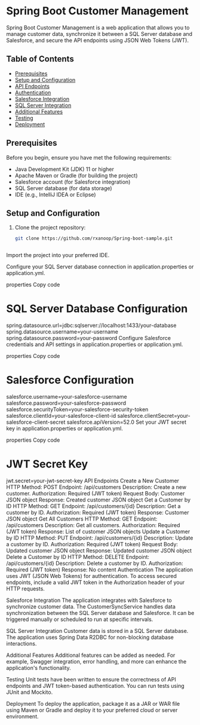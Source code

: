 # Spring Boot Customer Management

Spring Boot Customer Management is a web application that allows you to manage customer data, synchronize it between a SQL Server database and Salesforce, and secure the API endpoints using JSON Web Tokens (JWT).

## Table of Contents

- [Prerequisites](#prerequisites)
- [Setup and Configuration](#setup-and-configuration)
- [API Endpoints](#api-endpoints)
- [Authentication](#authentication)
- [Salesforce Integration](#salesforce-integration)
- [SQL Server Integration](#sql-server-integration)
- [Additional Features](#additional-features)
- [Testing](#testing)
- [Deployment](#deployment)

## Prerequisites

Before you begin, ensure you have met the following requirements:

- Java Development Kit (JDK) 11 or higher
- Apache Maven or Gradle (for building the project)
- Salesforce account (for Salesforce integration)
- SQL Server database (for data storage)
- IDE (e.g., IntelliJ IDEA or Eclipse)

## Setup and Configuration

1. Clone the project repository:

   ```bash
   git clone https://github.com/rxanoop/Spring-boot-sample.git
   


Import the project into your preferred IDE.

Configure your SQL Server database connection in application.properties or application.yml.

properties
Copy code
# SQL Server Database Configuration
spring.datasource.url=jdbc:sqlserver://localhost:1433/your-database
spring.datasource.username=your-username
spring.datasource.password=your-password
Configure Salesforce credentials and API settings in application.properties or application.yml.

properties
Copy code
# Salesforce Configuration
salesforce.username=your-salesforce-username
salesforce.password=your-salesforce-password
salesforce.securityToken=your-salesforce-security-token
salesforce.clientId=your-salesforce-client-id
salesforce.clientSecret=your-salesforce-client-secret
salesforce.apiVersion=52.0
Set your JWT secret key in application.properties or application.yml.

properties
Copy code
# JWT Secret Key
jwt.secret=your-jwt-secret-key
API Endpoints
Create a New Customer
HTTP Method: POST
Endpoint: /api/customers
Description: Create a new customer.
Authorization: Required (JWT token)
Request Body: Customer JSON object
Response: Created customer JSON object
Get a Customer by ID
HTTP Method: GET
Endpoint: /api/customers/{id}
Description: Get a customer by ID.
Authorization: Required (JWT token)
Response: Customer JSON object
Get All Customers
HTTP Method: GET
Endpoint: /api/customers
Description: Get all customers.
Authorization: Required (JWT token)
Response: List of customer JSON objects
Update a Customer by ID
HTTP Method: PUT
Endpoint: /api/customers/{id}
Description: Update a customer by ID.
Authorization: Required (JWT token)
Request Body: Updated customer JSON object
Response: Updated customer JSON object
Delete a Customer by ID
HTTP Method: DELETE
Endpoint: /api/customers/{id}
Description: Delete a customer by ID.
Authorization: Required (JWT token)
Response: No content
Authentication
The application uses JWT (JSON Web Tokens) for authentication. To access secured endpoints, include a valid JWT token in the Authorization header of your HTTP requests.

Salesforce Integration
The application integrates with Salesforce to synchronize customer data. The CustomerSyncService handles data synchronization between the SQL Server database and Salesforce. It can be triggered manually or scheduled to run at specific intervals.

SQL Server Integration
Customer data is stored in a SQL Server database. The application uses Spring Data R2DBC for non-blocking database interactions.

Additional Features
Additional features can be added as needed. For example, Swagger integration, error handling, and more can enhance the application's functionality.

Testing
Unit tests have been written to ensure the correctness of API endpoints and JWT token-based authentication. You can run tests using JUnit and Mockito.

Deployment
To deploy the application, package it as a JAR or WAR file using Maven or Gradle and deploy it to your preferred cloud or server environment.

